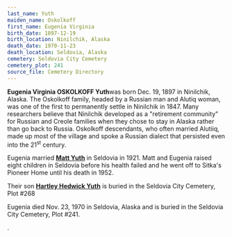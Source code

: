 ```yaml
---
last_name: Yuth
maiden_name: Oskolkoff
first_name: Eugenia Virginia
birth_date: 1897-12-19
birth_location: Ninilchik, Alaska
death_date: 1970-11-23
death_location: Seldovia, Alaska
cemetery: Seldovia City Cemetery
cemetery_plot: 241
source_file: Cemetery Directory
---
```


**Eugenia Virginia OSKOLKOFF Yuth**was born Dec. 19, 1897 in Ninilchik,
Alaska. The Oskolkoff family, headed by a Russian man and Alutiq woman,
was one of the first to permanently settle in Ninilchik in 1847. Many researchers believe that Ninilchik developed as a "retirement community" for Russian and Creole families when they chose to stay in Alaska rather than go back to Russia. Oskolkoff
descendants, who often married Alutiiq, made up most of the village and
spoke a Russian dialect that persisted even into the 21<sup>st</sup>
century.

Eugenia married [**Matt Yuth**](../_families/Yuth_family.md) in Seldovia in 1921. Matt and Eugenia raised eight children in Seldovia before his health failed and he went off to Sitka's Pioneer Home until his death in 1952.

Their son [**Hartley Hedwick Yuth**](./Yuth_Hartley_Hedwick.md) is buried in the Seldovia City Cemetery, Plot #268

Eugenia died Nov. 23, 1970 in Seldovia, Alaska and is buried in the
Seldovia City Cemetery, Plot \#241.



.

